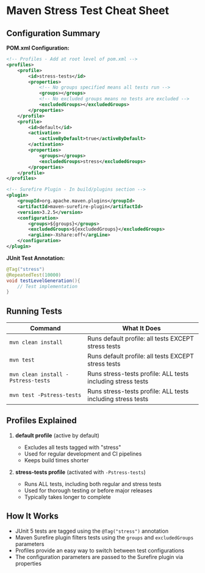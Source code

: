# Maven Stress Test Cheat Sheet

## Configuration Summary

**POM.xml Configuration:**

```xml
<!-- Profiles - Add at root level of pom.xml -->
<profiles>
    <profile>
        <id>stress-tests</id>
        <properties>
            <!-- No groups specified means all tests run -->
            <groups></groups>
            <!-- No excluded groups means no tests are excluded -->
            <excludedGroups></excludedGroups>
        </properties>
    </profile>
    <profile>
        <id>default</id>
        <activation>
            <activeByDefault>true</activeByDefault>
        </activation>
        <properties>
            <groups></groups>
            <excludedGroups>stress</excludedGroups>
        </properties>
    </profile>
</profiles>

<!-- Surefire Plugin - In build/plugins section -->
<plugin>
    <groupId>org.apache.maven.plugins</groupId>
    <artifactId>maven-surefire-plugin</artifactId>
    <version>3.2.5</version>
    <configuration>
        <groups>${groups}</groups>
        <excludedGroups>${excludedGroups}</excludedGroups>
        <argLine>-Xshare:off</argLine>
    </configuration>
</plugin>
```

**JUnit Test Annotation:**

```java
@Tag("stress")
@RepeatedTest(10000)
void testLevelGeneration(){
    // Test implementation
}
```

## Running Tests

| Command | What It Does |
|---------|-------------|
| `mvn clean install` | Runs default profile: all tests EXCEPT stress tests |
| `mvn test` | Runs default profile: all tests EXCEPT stress tests |
| `mvn clean install -Pstress-tests` | Runs stress-tests profile: ALL tests including stress tests |
| `mvn test -Pstress-tests` | Runs stress-tests profile: ALL tests including stress tests |

## Profiles Explained

1. **default profile** (active by default)
    - Excludes all tests tagged with "stress"
    - Used for regular development and CI pipelines
    - Keeps build times shorter

2. **stress-tests profile** (activated with `-Pstress-tests`)
    - Runs ALL tests, including both regular and stress tests
    - Used for thorough testing or before major releases
    - Typically takes longer to complete

## How It Works

- JUnit 5 tests are tagged using the `@Tag("stress")` annotation
- Maven Surefire plugin filters tests using the `groups` and `excludedGroups` parameters
- Profiles provide an easy way to switch between test configurations
- The configuration parameters are passed to the Surefire plugin via properties